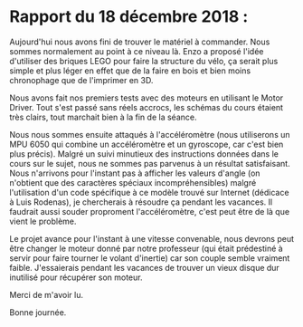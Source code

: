 # Rapport du 18 décembre 2018 :

Aujourd'hui nous avons fini de trouver le matériel à commander. Nous sommes normalement au point à ce niveau là. Enzo a proposé l'idée d'utiliser des briques LEGO pour faire la structure du vélo, ça serait plus simple et plus léger en effet que de la faire en bois et bien moins chronophage que de l'imprimer en 3D.

Nous avons fait nos premiers tests avec des moteurs en utilisant le Motor Driver. Tout s'est passé sans réels accrocs, les schémas du cours étaient très clairs, tout marchait bien à la fin de la séance.

Nous nous sommes ensuite attaqués à l'accéléromètre (nous utiliserons un MPU 6050 qui combine un accéléromètre et un gyroscope, car c'est bien plus précis). Malgré un suivi minutieux des instructions données dans le cours sur le sujet, nous ne sommes pas parvenus à un résultat satisfaisant. Nous n'arrivons pour l'instant pas à afficher les valeurs d'angle (on n'obtient que des caractères spéciaux incompréhensibles) malgré l'utilisation d'un code spécifique à ce modèle trouvé sur Internet (dédicace à Luis Rodenas), je chercherais à résoudre ça pendant les vacances. Il faudrait aussi souder proproment l'accéléromètre, c'est peut être de là que vient le problème. 

Le projet avance pour l'instant à une vitesse convenable, nous devrons peut être changer le moteur donné par notre professeur (qui était prédestiné à servir pour faire tourner le volant d'inertie) car son couple semble vraiment faible. J'essaierais pendant les vacances de trouver un vieux disque dur inutilisé pour récupérer son moteur. 

Merci de m'avoir lu.

Bonne journée.

